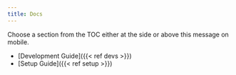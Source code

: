 ```yaml
---
title: Docs
---
```

Choose a section from the TOC either at the side or above this message on mobile.

- [Development Guide]({{< ref devs >}})
- [Setup Guide]({{< ref setup >}})
